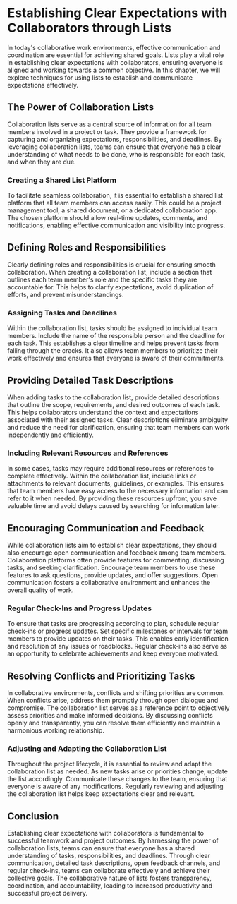 Establishing Clear Expectations with Collaborators through Lists
============================================================================

In today's collaborative work environments, effective communication and coordination are essential for achieving shared goals. Lists play a vital role in establishing clear expectations with collaborators, ensuring everyone is aligned and working towards a common objective. In this chapter, we will explore techniques for using lists to establish and communicate expectations effectively.

The Power of Collaboration Lists
--------------------------------

Collaboration lists serve as a central source of information for all team members involved in a project or task. They provide a framework for capturing and organizing expectations, responsibilities, and deadlines. By leveraging collaboration lists, teams can ensure that everyone has a clear understanding of what needs to be done, who is responsible for each task, and when they are due.

### Creating a Shared List Platform

To facilitate seamless collaboration, it is essential to establish a shared list platform that all team members can access easily. This could be a project management tool, a shared document, or a dedicated collaboration app. The chosen platform should allow real-time updates, comments, and notifications, enabling effective communication and visibility into progress.

Defining Roles and Responsibilities
-----------------------------------

Clearly defining roles and responsibilities is crucial for ensuring smooth collaboration. When creating a collaboration list, include a section that outlines each team member's role and the specific tasks they are accountable for. This helps to clarify expectations, avoid duplication of efforts, and prevent misunderstandings.

### Assigning Tasks and Deadlines

Within the collaboration list, tasks should be assigned to individual team members. Include the name of the responsible person and the deadline for each task. This establishes a clear timeline and helps prevent tasks from falling through the cracks. It also allows team members to prioritize their work effectively and ensures that everyone is aware of their commitments.

Providing Detailed Task Descriptions
------------------------------------

When adding tasks to the collaboration list, provide detailed descriptions that outline the scope, requirements, and desired outcomes of each task. This helps collaborators understand the context and expectations associated with their assigned tasks. Clear descriptions eliminate ambiguity and reduce the need for clarification, ensuring that team members can work independently and efficiently.

### Including Relevant Resources and References

In some cases, tasks may require additional resources or references to complete effectively. Within the collaboration list, include links or attachments to relevant documents, guidelines, or examples. This ensures that team members have easy access to the necessary information and can refer to it when needed. By providing these resources upfront, you save valuable time and avoid delays caused by searching for information later.

Encouraging Communication and Feedback
--------------------------------------

While collaboration lists aim to establish clear expectations, they should also encourage open communication and feedback among team members. Collaboration platforms often provide features for commenting, discussing tasks, and seeking clarification. Encourage team members to use these features to ask questions, provide updates, and offer suggestions. Open communication fosters a collaborative environment and enhances the overall quality of work.

### Regular Check-Ins and Progress Updates

To ensure that tasks are progressing according to plan, schedule regular check-ins or progress updates. Set specific milestones or intervals for team members to provide updates on their tasks. This enables early identification and resolution of any issues or roadblocks. Regular check-ins also serve as an opportunity to celebrate achievements and keep everyone motivated.

Resolving Conflicts and Prioritizing Tasks
------------------------------------------

In collaborative environments, conflicts and shifting priorities are common. When conflicts arise, address them promptly through open dialogue and compromise. The collaboration list serves as a reference point to objectively assess priorities and make informed decisions. By discussing conflicts openly and transparently, you can resolve them efficiently and maintain a harmonious working relationship.

### Adjusting and Adapting the Collaboration List

Throughout the project lifecycle, it is essential to review and adapt the collaboration list as needed. As new tasks arise or priorities change, update the list accordingly. Communicate these changes to the team, ensuring that everyone is aware of any modifications. Regularly reviewing and adjusting the collaboration list helps keep expectations clear and relevant.

Conclusion
----------

Establishing clear expectations with collaborators is fundamental to successful teamwork and project outcomes. By harnessing the power of collaboration lists, teams can ensure that everyone has a shared understanding of tasks, responsibilities, and deadlines. Through clear communication, detailed task descriptions, open feedback channels, and regular check-ins, teams can collaborate effectively and achieve their collective goals. The collaborative nature of lists fosters transparency, coordination, and accountability, leading to increased productivity and successful project delivery.
